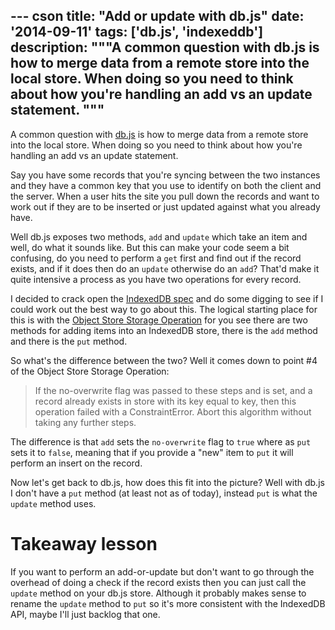--- cson
title: "Add or update with db.js"
date: '2014-09-11'
tags: ['db.js', 'indexeddb']
description: """A common question with db.js is how to merge data from a remote store into the local store. When doing so you need to think about how you're handling an add vs an update statement.
"""
---

A common question with [db.js](https://github.com/aaronpowell/db.js) is how to merge data from a remote store into the local store. When doing so you need to think about how you're handling an add vs an update statement.

Say you have some records that you're syncing between the two instances and they have a common key that you use to identify on both the client and the server. When a user hits the site you pull down the records and want to work out if they are to be inserted or just updated against what you already have.

Well db.js exposes two methods, `add` and `update` which take an item and well, do what it sounds like. But this can make your code seem a bit confusing, do you need to perform a `get` first and find out if the record exists, and if it does then do an `update` otherwise do an `add`? That'd make it quite intensive a process as you have two operations for every record.

I decided to crack open the [IndexedDB spec](http://www.w3.org/TR/IndexedDB/) and do some digging to see if I could work out the best way to go about this. The logical starting place for this is with the [Object Store Storage Operation](http://www.w3.org/TR/IndexedDB/#object-store-storage-operation) for you see there are two methods for adding items into an IndexedDB store, there is the `add` method and there is the `put` method.

So what's the difference between the two? Well it comes down to point #4 of the Object Store Storage Operation:

> If the no-overwrite flag was passed to these steps and is set, and a record already exists in store with its key equal to key, then this operation failed with a ConstraintError. Abort this algorithm without taking any further steps.

The difference is that `add` sets the `no-overwrite` flag to `true` where as `put` sets it to `false`, meaning that if you provide a "new" item to `put` it will perform an insert on the record.

Now let's get back to db.js, how does this fit into the picture? Well with db.js I don't have a `put` method (at least not as of today), instead `put` is what the `update` method uses.

# Takeaway lesson

If you want to perform an add-or-update but don't want to go through the overhead of doing a check if the record exists then you can just call the `update` method on your db.js store. Although it probably makes sense to rename the `update` method to `put` so it's more consistent with the IndexedDB API, maybe I'll just backlog that one.